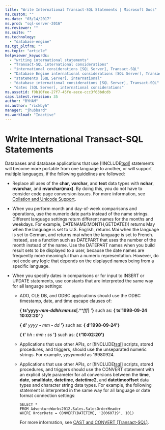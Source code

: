 ```yaml
---
title: "Write International Transact-SQL Statements | Microsoft Docs"
ms.custom: ""
ms.date: "03/14/2017"
ms.prod: "sql-server-2016"
ms.reviewer: ""
ms.suite: ""
ms.technology: 
  - "database-engine"
ms.tgt_pltfrm: ""
ms.topic: "article"
helpviewer_keywords: 
  - "writing international statements"
  - "Transact-SQL international considerations"
  - "international considerations [SQL Server], Transact-SQL"
  - "Database Engine international considerations [SQL Server], Transact-SQL"
  - "statements [SQL Server], international"
  - "database international considerations [SQL Server], Transact-SQL"
  - "dates [SQL Server], international considerations"
ms.assetid: f0b10fee-27f7-45fe-aece-ccc3f63bdcdb
caps.latest.revision: 35
author: "BYHAM"
ms.author: "rickbyh"
manager: "jhubbard"
ms.workload: "Inactive"
---
```

# Write International Transact-SQL Statements
  Databases and database applications that use [!INCLUDE[tsql](../../includes/tsql-md.md)] statements will become more portable from one language to another, or will support multiple languages, if the following guidelines are followed:  
  
-   Replace all uses of the **char**, **varchar**, and **text** data types with **nchar**, **nvarchar**, and **nvarchar(max)**. By doing this, you do not have to consider code page conversion issues. For more information, see [Collation and Unicode Support](../../relational-databases/collations/collation-and-unicode-support.md).  
  
-   When you perform month and day-of-week comparisons and operations, use the numeric date parts instead of the name strings. Different language settings return different names for the months and weekdays. For example, DATENAME(MONTH,GETDATE()) returns May when the language is set to U.S. English, returns Mai when the language is set to German, and returns mai when the language is set to French. Instead, use a function such as DATEPART that uses the number of the month instead of the name. Use the DATEPART names when you build result sets to be displayed to a user, because the date names are frequently more meaningful than a numeric representation. However, do not code any logic that depends on the displayed names being from a specific language.  
  
-   When you specify dates in comparisons or for input to INSERT or UPDATE statements, use constants that are interpreted the same way for all language settings:  
  
    -   ADO, OLE DB, and ODBC applications should use the ODBC timestamp, date, and time escape clauses of:  
  
         **{ ts'**yyyy**-***mm***-***dd**hh***:***mm***:***ss*[**.***fff*] **'}** such as: **{ ts'**1998**-**09**-**24 10**:**02**:**20**' }**  
  
         **{ d'** *yyyy* **-** *mm* **-** *dd* **'}** such as: **{ d'**1998**-**09**-**24**'}**  
  
         **{ t'** *hh* **:** *mm* **:** *ss* **'}** such as: **{ t'**10:02:20**'}**  
  
    -   Applications that use other APIs, or [!INCLUDE[tsql](../../includes/tsql-md.md)] scripts, stored procedures, and triggers, should use the unseparated numeric strings. For example, *yyyymmdd* as 19980924.  
  
    -   Applications that use other APIs, or [!INCLUDE[tsql](../../includes/tsql-md.md)] scripts, stored procedures, and triggers should use the CONVERT statement with an explicit style parameter for all conversions between the **time**, **date**, **smalldate**, **datetime**, **datetime2**, and **datetimeoffset** data types and character string data types. For example, the following statement is interpreted in the same way for all language or date format connection settings:  
  
        ```  
        SELECT *  
        FROM AdventureWorks2012.Sales.SalesOrderHeader  
        WHERE OrderDate = CONVERT(DATETIME, '20060719', 101)  
        ```  
  
         For more information, see [CAST and CONVERT &#40;Transact-SQL&#41;](../../t-sql/functions/cast-and-convert-transact-sql.md).  
  
  
